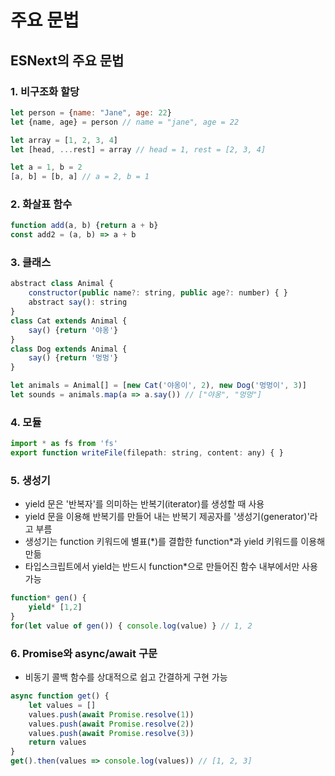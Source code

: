 # 주요 문법

## ESNext의 주요 문법

### 1. 비구조화 할당

```javascript
let person = {name: "Jane", age: 22}
let {name, age} = person // name = "jane", age = 22

let array = [1, 2, 3, 4]
let [head, ...rest] = array // head = 1, rest = [2, 3, 4]

let a = 1, b = 2
[a, b] = [b, a] // a = 2, b = 1
```

### 2. 화살표 함수

```javascript
function add(a, b) {return a + b}
const add2 = (a, b) => a + b
```

### 3. 클래스

```javascript
abstract class Animal {
    constructor(public name?: string, public age?: number) { }
    abstract say(): string
}
class Cat extends Animal {
    say() {return '야옹'}
}
class Dog extends Animal {
    say() {return '멍멍'}
}

let animals = Animal[] = [new Cat('야옹이', 2), new Dog('멍멍이', 3)]
let sounds = animals.map(a => a.say()) // ["야옹", "멍멍"]
```

### 4.  모듈

```javascript
import * as fs from 'fs'
export function writeFile(filepath: string, content: any) { }
```

### 5. 생성기

+ yield 문은 '반복자'를 의미하는 반복기(iterator)를 생성할 때 사용
+ yield 문을 이용해 반복기를 만들어 내는 반복기 제공자를 '생성기(generator)'라고 부름
+ 생성기는 function 키워드에 별표(\*)를 결합한 function*과 yield 키워드를 이용해 만듦
+ 타입스크립트에서 yield는 반드시 function\*으로 만들어진 함수 내부에서만 사용 가능

```javascript
function* gen() {
    yield* [1,2]
}
for(let value of gen()) { console.log(value) } // 1, 2
```

### 6. Promise와 async/await 구문

+ 비동기 콜백 함수를 상대적으로 쉽고 간결하게 구현 가능

```javascript
async function get() {
    let values = []
    values.push(await Promise.resolve(1))
    values.push(await Promise.resolve(2))
    values.push(await Promise.resolve(3))
    return values
}
get().then(values => console.log(values)) // [1, 2, 3]
```

